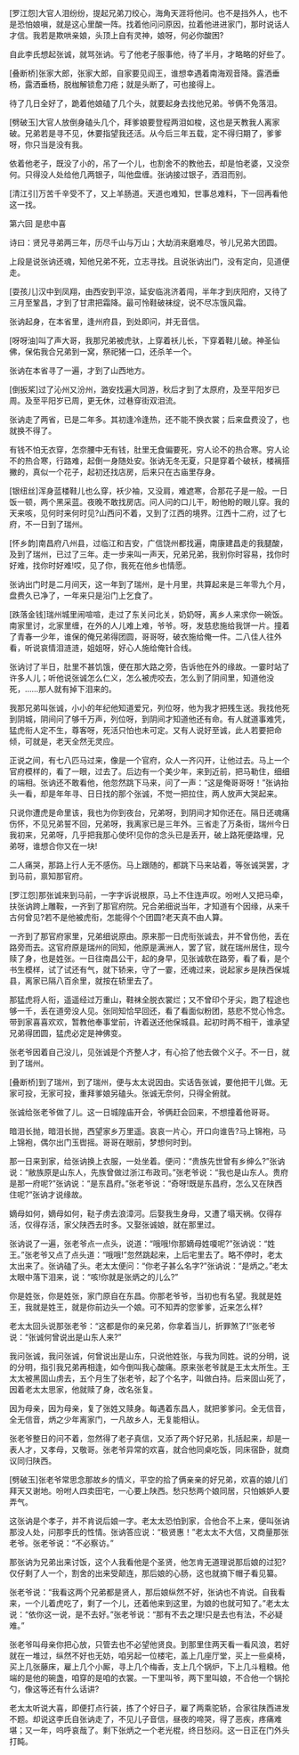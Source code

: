 <!-- { "loadSidebar": true } -->
[罗江怨]大官人泪纷纷，提起兄弟刀绞心，海角天涯将他问。也不是挡外人，也不是恐怕娘嗔，就是这心里酸一阵。找着他问问原因，拉着他进进家门，那时说话人才信。我若是欺哄亲娘，头顶上自有灵神，娘呀，何必你酸困?

自此李氏想起张诚，就骂张讷。亏了他老子服事他，待了半月，才略略的好些了。

[叠断桥]张家大郎，张家大郎，自家要见阎王，谁想幸遇着南海观音降。露洒垂杨，露洒垂杨，脱枷解锁愈刀疮；就是头断了，可也接得上。

待了几日全好了，跪着他娘磕了几个头，就要起身去找他兄弟。爷俩不免落泪。

[劈破玉]大官人放倒身磕头几个，拜爹娘要登程两泪如梭，这也是天教我人离家破。兄弟若是寻不见，休要指望我还活。从今后三年五载，定不得归期了，爹爹呀，你只当是没有我。

依着他老子，既没了小的，吊了一个儿，也割舍不的教他去，却是怕老婆，又没奈何。只得没人处给他几两银子，叫他盘缠。张讷接过银子，洒泪而别。

[清江引]万苦千辛受不了，又上羊肠道。天道也难知，世事总难料，下一回再看他这一找。

第六回  是悲中喜

诗曰：贤兄寻弟两三年，历尽千山与万山；大劫消来磨难尽，爷儿兄弟大团圆。

上段是说张讷还魂，知他兄弟不死，立志寻找。且说张讷出门，没有定向，见道便走。

[耍孩儿]汉中到凤翔，由西安到平涼，延安临洮济着闯，半年才到庆阳府，又待了三月至鞏昌，才到了甘肃把霜降。最可怜鞋破袜绽，说不尽冻饿风霜。

张讷起身，在本省里，逢州府县，到处即问，并无音信。

[呀呀油]叫了声大哥，我那兄弟被虎驮，上穿着袄儿长，下穿着鞋儿破。神圣仙佛，保佑我合兄弟到一窝，祭祀猪一口，还杀羊一个。

张讷在本省寻了一遍，才到了山西地方。

[倒扳桨]过了沁州又汾州，潞安找遍大同游，秋后才到了太原府，及至平阳岁已周。及至平阳岁已周，更无休，过巷穿街双泪流。

张讷走了两省，已是二年多。其初逢冷逢热，还不能不换衣裳；后来盘费没了，也就换不得了。

有钱不怕无衣穿，怎奈腰中无有钱，肚里无食偏要死，穷人论不的热合寒。穷人论不的热合寒，行路难，起倒一身随处安。张讷无冬无夏，只是穿着个破袄，楼褵搭撇的，真似一个花子，起初还找店房，后来只在古庙里存身。

[银纽丝]浑身蓝楼鞋儿也么穿，袄少袖，又没肩，难遮寒，合那花子是一般。一日饭一顿，两个黑采蓝。夜晚不敢找房店。问人问的口儿干，盼他盼的眼儿穿。我的天来咳，见何时来何时见?山西问不着，又到了江西的境界。江西十二府，过了七府，不一日到了瑞州。

[怀乡韵]南昌府八州县，过临江和吉安，广信饶州都找遍，南康建昌走的我腿酸，及到了瑞州，已过了三年。走一步来叫一声天，兄弟兄弟，我别你时容易，找你时好难，找你时好难!哎，见了你，我死在他乡也情愿。

张讷出门时是二月间天，这一年到了瑞州，是十月里，共算起来是三年零九个月，盘费久已净了，一年来只是沿门上乞食了。

[跌落金钱]瑞州城里闹喧喧，走过了东关问北关，奶奶呀，离乡人来求你一碗饭。南家里讨，北家里缠，在外的人儿难上难，爷爷。呀，发慈悲施给我饼一片。撞着了青春一少年，谁保的俺兄弟得团圆，哥哥呀，破衣施给俺一件。二八佳人往外看，听说哀情泪涟涟，姐姐呀，好心人施给俺针合线。

张讷讨了半日，肚里不甚饥饿，便在那大路之旁，告诉他在外的缘故。一霎时站了许多人儿；听他说张诚怎么仁义，怎么被虎咬去，怎么到了阴间里，知道他没死，……那人就有掉下泪来的。

我那兄弟叫张诚，小小的年纪他知道爱兄，列位呀，他为我才把残生送。我找他死到阴城，阴间问了够千万声，列位呀，到阴间才知道他还有命。有人就道事难凭，猛虎衔人定不生，尊客呀，死活只怕也未可定。又有人说好至诚，此人若要把命倾，可就是，老天全然无灵应。

正说之间，有七八匹马过来，像是一个官府，众人一齐闪开，让他过去。马上一个官府模样的，看了一眼，过去了。后边有一个美少年，来到近前，把马勒住，细细的端相。张讷还不敢看他，他忽然跳下马来，问了一声：“这是俺哥哥呀！”张讷抬头一看，却是年年寻、日日找的那个张诚，不觉一把拉住，两人放声大哭起来。

只说你遭虎是命里该，我也为你到夜台，兄弟呀，到阴间才知你还在。隔日还魂痛伤怀，不见兄弟誓不回，兄弟呀，我离家已是三年外。三省走了万条街，瑞州今日我初来，兄弟呀，几乎把我那心使坏!见你的念头已是丢开，破上路死便路埋，兄弟呀，谁想合你又在一块!

二人痛哭，那路上行人无不感伤。马上跟随的，都跳下马来站着，等张诚哭罢，才到马前，禀知那官府。

[罗江怨]那张诚来到马前，一字字诉说根原，马上不住连声叹。吩咐人又把马牵，扶张讷跨上雕鞍，一齐到了那官府院。兄合弟细说当年，才知道有个因缘，从来千古何曾见?若不是他被虎衔，怎能得个个团圆?老天真不由人算。

一齐到了那官府家里，兄弟细说原由。原来那一日虎衔张诚去，并不曾伤他，丢在路旁而去。这官府原是瑞州的同知，他原是满洲人，罢了官，就在瑞州居住，现今赎了身，也是姓张。一日往南昌公干，起的身早，见张诚欹在路旁，看了看，是个书生模样，试了试还有气，就下轿来，守了一霎，还魂过来，说起家乡是陕西保城县，离家已隔八百余里，就按在轿里去了。

那猛虎将人衔，遥遥经过万重山，鞋袜全脱衣裳烂；又不曾印个牙尖，跑了程途也够一千，丢在道旁没人见。张同知恰早回还，看了看面似粉团，慈悲不觉心怜念。带到家喜喜欢欢，暂教他奉事堂前，许着送还他保城县。起初时两不相干，谁承望兄弟得团圆，猛虎必定是神佛变。

张老爷因着自己没儿，见张诚是个齐整人才，有心拾了他去做个义子。不一日，就到了瑞州。

[叠断桥]到了瑞州，到了瑞州，便与太太说因由。实话告张诚，要他把干儿做。无家可投，无家可投，重拜爹娘另磕头。张诚无奈何，只得全俯就。

张诚给张老爷做了儿。这一日城隍庙开会，爷俩赶会回来，不想撞着他哥哥。

暗泪长抛，暗泪长抛，西望家乡万里遥。哀哀一片心，开口向谁告?马上锦袍，马上锦袍，偶尔出门玉辔摇。哥哥在眼前，梦想何时到。

那一日来到家，给张讷换上衣服，一处坐着。便问：“贵族先世曾有乡绅么?”张讷说：“敝族原是山东人，先族曾做过浙江布政司。”张老爷说：“我也是山东人。贵府是那一府呢?”张讷说：“是东昌府。”张老爷说：“奇呀!既是东昌府，怎么又在陕西住呢?”张讷才说缘故。

嫡母如何，嫡母如何，鞑子虏去浪漳河。后娶我生身母，又遭了塌天祸。仅得存活，仅得存活，家父陕西去时多。又娶张诚娘，就在那里过。

张讷说了一遍，张老爷点一点头，说道：“哦哦!你那嫡母姓嗄呢?”张讷说：“姓王。”张老爷又点了点头道：“哦哦!”忽然跳起来，上后宅里去了。略不停时，老太太出来了。张讷磕了头。老太太便问：“你老子甚么名字?”张讷说：“是炳之。”老太太眼中落下泪来，说：“咳!你就是张炳之的儿么?”

你是姓张，你是姓张，家门原自在东昌。你那老爷爷，当初也有名望。我就是姓王，我就是姓王，就是你前边头一个娘。可不知弄的您爹爹，近来怎么样?

老太太回头说那张老爷：“这都是你的亲兄弟，你拿着当儿，折罪煞了!”张老爷说：“张诚何曾说出是山东人来?”

我问张诚，我问张诚，何曾说出是山东，只说他姓张，与我为同姓。说的分明，说的分明，指引我兄弟再相逢，如今倒叫我心酸痛。原来张老爷就是王太太所生。王太太被黑固山虏去，五个月生了张老爷，起了个名字，叫做白持。后来固山死了，因着老太太思家，他就赎了身，改名张复。

因为母亲，因为母亲，复了张姓又赎身。每遇着东昌人，就把爹爹问。全无信音，全无信音，炳之少年离家门，一凡故乡人，无复能相认。

张老爷整日的问不着，忽然得了老子真信，又添了两个好兄弟，扎括起来，却是一表人才，又孝母，又敬哥。张老爷异常的欢喜，就合他同桌吃饭，同床宿卧，就商议同归陕西。

[劈破玉]张老爷常思念那故乡的情义，平空的拾了俩亲亲的好兄弟，欢喜的娘儿们拜天又谢地。吩咐人四卖田宅，一心要上陕西。愁只愁两个娘同居，只怕嫉妒人要弄气。

这张讷是个孝子，并不肯说后娘一字。老太太恐怕到家，合他合不上来，便叫张讷那没人处，问那李氏的性情。张讷答应说：“极贤惠！”老太太不大信，又商量那张老爷。张老爷说：“不必察访。”

那张讷为兄弟出来讨饭，这个人我看他是个圣贤，他怎肯无道理说那后娘的过犯?仅仔剩了人一个，割舍的出来受颠连，那后娘的心肠，这也就摘下帽子看见纂。

张老爷说：“我看这两个兄弟都是贤人，那后娘纵然不好，张讷也不肯说。自我看来，一个儿着虎吃了，剩了一个儿，还着他来到这里，为娘的也就可知了。”老太太说：“依你这一说，是不去好。”张老爷说：“那有不去之理!只是去也有法，不必疑难。”

张老爷叫母亲你把心放，只管去也不必望他贤良。到那里住两天看一看风浪，若好就在一堆过，纵然不好也无妨，咱另起一位楼宅，盖上几座厅堂，买上一些桌椅，买上几张藤床，雇上几个小厮，寻上几个梅香，支上几个锅炉，下上几斗粗粮。他端的是他的碗盏，咱穿的是咱的衣裳。一下里叫爷，两下里叫娘，不合他一个锅抡勺，像这等还有什么话讲?

老太太听说大喜，即便打点行装，拣了个好日子，雇了两乘驼轿，合家往陕西进发不题。却说这李氏自张讷走了，不见儿子音信，昼夜的啼哭，得了恶疾，疼痛难堪；又一年，呜呼哀哉了。剩下张炳之一个老光棍，终日愁闷。这一日正在门外头打盹。


